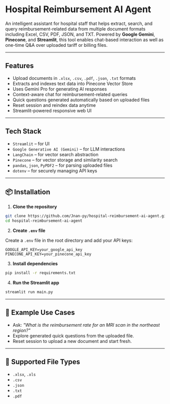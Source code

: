 # Hospital Reimbursement AI Agent

An intelligent assistant for hospital staff that helps extract, search, and query reimbursement-related data from multiple document formats including Excel, CSV, PDF, JSON, and TXT. Powered by **Google Gemini**, **Pinecone**, and **Streamlit**, this tool enables chat-based interaction as well as one-time Q&A over uploaded tariff or billing files.

---

## Features

- Upload documents in `.xlsx`, `.csv`, `.pdf`, `.json`, `.txt` formats
- Extracts and indexes text data into Pinecone Vector Store
- Uses Gemini Pro for generating AI responses
- Context-aware chat for reimbursement-related queries
- Quick questions generated automatically based on uploaded files
- Reset session and reindex data anytime
- Streamlit-powered responsive web UI

---

## Tech Stack

- `Streamlit` – for UI
- `Google Generative AI (Gemini)` – for LLM interactions
- `LangChain` – for vector search abstraction
- `Pinecone` – for vector storage and similarity search
- `pandas`, `json`, `PyPDF2` – for parsing uploaded files
- `dotenv` – for securely managing API keys

---

## 📦 Installation

1. **Clone the repository**

```bash
git clone https://github.com/Jnan-py/hospital-reimbursement-ai-agent.git
cd hospital-reimbursement-ai-agent
```

2. **Create `.env` file**

Create a `.env` file in the root directory and add your API keys:

```env
GOOGLE_API_KEY=your_google_api_key
PINECONE_API_KEY=your_pinecone_api_key
```

3. **Install dependencies**

```bash
pip install -r requirements.txt
```

4. **Run the Streamlit app**

```bash
streamlit run main.py
```

---

## 🧪 Example Use Cases

- Ask: _"What is the reimbursement rate for an MRI scan in the northeast region?"_
- Explore generated quick questions from the uploaded file.
- Reset session to upload a new document and start fresh.

---

## 📁 Supported File Types

- `.xlsx`, `.xls`
- `.csv`
- `.json`
- `.txt`
- `.pdf`
